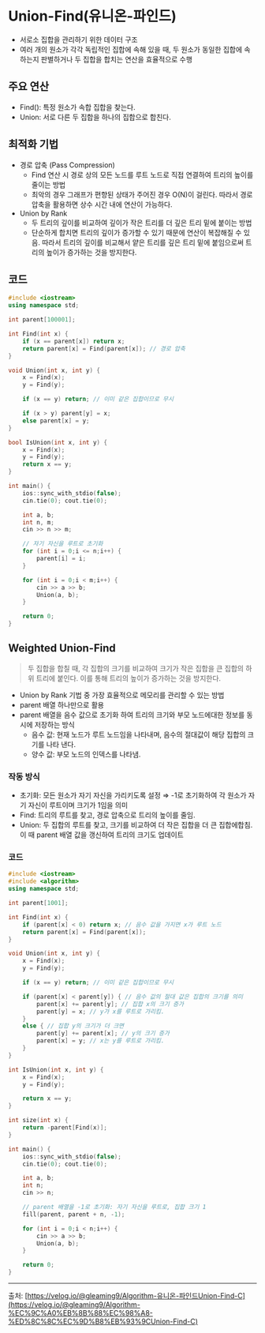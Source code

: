 # Union-Find(유니온-파인드)

- 서로소 집합을 관리하기 위한 데이터 구조
- 여러 개의 원소가 각각 독립적인 집합에 속해 있을 때, 두 원소가 동일한 집합에 속하는지 판별하거나 두 집합을 합치는 연산을 효율적으로 수행

## 주요 연산

- Find(): 특정 원소가 속합 집합을 찾는다.
- Union: 서로 다른 두 집합을 하나의 집합으로 합친다.

## 최적화 기법

- 경로 압축 (Pass Compression)
    - Find 연산 시 경로 상의 모든 노드를 루트 노드로 직접 연결하여 트리의 높이를 줄이는 방법
    - 최악의 경우 그래프가 편향된 상태가 주어진 경우 O(N)이 걸린다. 따라서 경로 압축을 활용하면 상수 시간 내에 연산이 가능하다.
- Union by Rank
    - 두 트리의 깊이를 비교하여 깊이가 작은 트리를 더 깊은 트리 밑에 붙이는 방법
    - 단순하게 합치면 트리의 깊이가 증가할 수 있기 때문에 연산이 복잡해질 수 있음. 따라서 트리의 깊이를 비교해서 얕은 트리를 깊은 트리 밑에 붙임으로써 트리의 높이가 증가하는 것을 방지한다.

## 코드

```cpp
#include <iostream>
using namespace std;

int parent[100001];

int Find(int x) {
	if (x == parent[x]) return x;
	return parent[x] = Find(parent[x]); // 경로 압축
}

void Union(int x, int y) {
	x = Find(x);
	y = Find(y);

	if (x == y) return; // 이미 같은 집합이므로 무시

	if (x > y) parent[y] = x;
	else parent[x] = y;
}

bool IsUnion(int x, int y) {
	x = Find(x);
	y = Find(y);
	return x == y;
}

int main() {
	ios::sync_with_stdio(false);
	cin.tie(0); cout.tie(0);

	int a, b;
	int n, m;
	cin >> n >> m;

	// 자기 자신을 루트로 초기화
	for (int i = 0;i <= n;i++) {
		parent[i] = i; 
	}

	for (int i = 0;i < m;i++) {
		cin >> a >> b;
		Union(a, b);
	}

	return 0;
}
```

## Weighted Union-Find

> 두 집합을 합칠 때, 각 집합의 크기를 비교하여 크기가 작은 집합을 큰 집합의 하위 트리에 붙인다. 이를 통해 트리의 높이가 증가하는 것을 방지한다.
> 
- Union by Rank 기법 중 가장 효율적으로 메모리를 관리할 수 있는 방법
- parent 배열 하나만으로 활용
- parent 배열을 음수 값으로 초기화 하여 트리의 크기와 부모 노드에대한 정보를 동시에 저장하는 방식
    - 음수 값: 현재 노드가 루트 노드임을 나타내며, 음수의 절대값이 해당 집합의 크기를 나타 낸다.
    - 양수 값: 부모 노드의 인덱스를 나타냄.

### 작동 방식

- 초기화: 모든 원소가 자기 자신을 가리키도록 설정 ⇒ -1로 초기화하여 각 원소가 자기 자신이 루트이며 크기가 1임을 의미
- Find: 트리의 루트를 찾고, 경로 압축으로 트리의 높이를 줄임.
- Union: 두 집합의 루트를 찾고, 크기를 비교하여 더 작은 집합을 더 큰 집합에합침. 이 때 parent 배열 값을 갱신하여 트리의 크기도 업데이트

### 코드

```cpp
#include <iostream>
#include <algorithm>
using namespace std;

int parent[1001];

int Find(int x) {
	if (parent[x] < 0) return x; // 음수 값을 가지면 x가 루트 노드
	return parent[x] = Find(parent[x]);
}

void Union(int x, int y) {
	x = Find(x);
	y = Find(y);

	if (x == y) return; // 이미 같은 집합이므로 무시

	if (parent[x] < parent[y]) { // 음수 값의 절대 값은 집합의 크기를 의미
		parent[x] += parent[y]; // 집합 x의 크기 증가
		parent[y] = x; // y가 x를 루트로 가리킴.
	}
	else { // 집합 y의 크기가 더 크면
		parent[y] += parent[x]; // y의 크기 증가
		parent[x] = y; // x는 y를 루트로 가리킴.
	}
}

int IsUnion(int x, int y) {
	x = Find(x);
	y = Find(y);

	return x == y;
}

int size(int x) {
	return -parent[Find(x)];
}

int main() {
	ios::sync_with_stdio(false);
	cin.tie(0); cout.tie(0);

	int a, b;
	int n;
	cin >> n;

	// parent 배열을 -1로 초기화: 자기 자신을 루트로, 집합 크기 1
	fill(parent, parent + n, -1);

	for (int i = 0;i < n;i++) {
		cin >> a >> b;
		Union(a, b);
	}

	return 0;
}
```

---

출처: [https://velog.io/@gleaming9/Algorithm-유니온-파인드Union-Find-C](https://velog.io/@gleaming9/Algorithm-%EC%9C%A0%EB%8B%88%EC%98%A8-%ED%8C%8C%EC%9D%B8%EB%93%9CUnion-Find-C)

